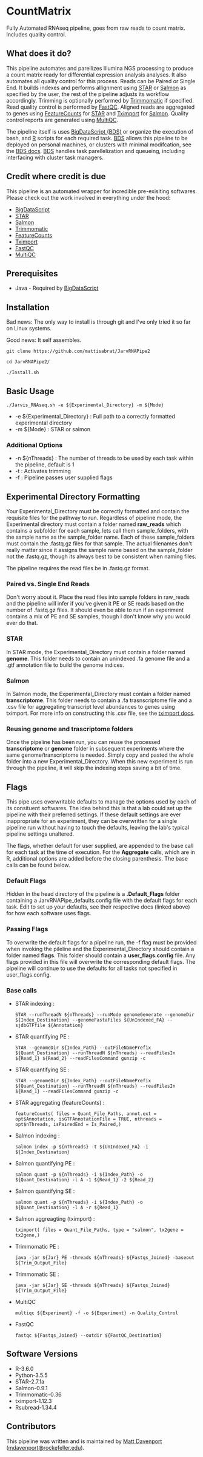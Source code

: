 # CountMatrix
Fully Automated RNAseq pipeline, goes from raw reads to count matrix. Includes quality  control.

## What does it do?

This pipeline automates and parellizes Illumina NGS processing to produce a count matrix ready for differential expression analysis analyses. It also automates all quality control for this process. Reads can be Paired or Single End. It builds indexes and performs allignment using [STAR](https://github.com/alexdobin/STAR) or [Salmon](https://github.com/COMBINE-lab/salmon) as specified by the user, the rest of the pipeline adjusts its workflow accordingly. Trimming is optionally performed by [Trimmomatic](https://github.com/timflutre/trimmomatic) if specified. Read quality control is performed by [FastQC](https://github.com/s-andrews/FastQC). Aligned reads are aggregated to genes using [FeatureCounts](https://bioconductor.org/packages/release/bioc/html/Rsubread.html) for [STAR](https://github.com/alexdobin/STAR) and [Tximport](https://bioconductor.org/packages/release/bioc/html/tximport.html) for [Salmon](https://github.com/COMBINE-lab/salmon). Quality control reports are generated using [MultiQC](https://github.com/ewels/MultiQC).

The pipeline itself is uses [BigDataScript (BDS)](http://pcingola.github.io/BigDataScript/) or organize the execution of bash, and [R](https://www.r-project.org/) scripts for each required task. [BDS](http://pcingola.github.io/BigDataScript/) allows this pipeline to be deployed on personal machines, or clusters with minimal modifcation, see the [BDS docs](http://pcingola.github.io/BigDataScript/manual/site/index.html). [BDS](http://pcingola.github.io/BigDataScript/) handles task parellelization and queueing, including interfacing with cluster task managers. 


## Credit where credit is due

This pipeline is an automated wrapper for incredible pre-exisiting softwares. Please check out the work involved in everything under the hood:
* [BigDataScript](http://pcingola.github.io/BigDataScript/)
* [STAR](https://github.com/alexdobin/STAR)
* [Salmon](https://github.com/COMBINE-lab/salmon)
* [Trimmomatic](https://github.com/timflutre/trimmomatic)
* [FeatureCounts](https://bioconductor.org/packages/release/bioc/html/Rsubread.html)
* [Tximport](https://bioconductor.org/packages/release/bioc/html/tximport.html)
* [FastQC](https://github.com/s-andrews/FastQC)
* [MultiQC](https://github.com/ewels/MultiQC)

## Prerequisites
* Java - Required by [BigDataScript](http://pcingola.github.io/BigDataScript/)

## Installation
Bad news:  The only way to install is through git and I've only tried it so far on Linux systems. 

Good news: It self assembles. 

    git clone https://github.com/mattisabrat/JarvRNAPipe2

    cd JarvRNAPipe2/

    ./Install.sh

## Basic Usage

    ./Jarvis_RNAseq.sh -e ${Experimental_Directory} -m ${Mode}

* -e ${Experimental_Directory} : Full path to a correctly formatted experimental directory 
* -m ${Mode} : STAR or salmon

### Additional Options
* -n ${nThreads} : The number of threads to be used by each task within the pipeline, default is 1
* -t : Activates trimming
* -f : Pipeline passes user supplied flags

## Experimental Directory Formatting
Your Experimental_Directory must be correctly formatted and contain the requisite files for the pathway to run. Regardless of pipeline mode, the Experimental directory must contain a folder named **raw_reads** which contains a subfolder for each sample, lets call them sample_folders, with the sample name as the sample_folder name. Each of these sample_folders  must contain the .fastq.gz files for that sample. The actual filenames don't really matter since it assigns the sample name based on the sample_folder not the .fastq.gz, though its always best to be consistent when naming files. 

The pipeline requires the read files be in .fastq.gz format.

### Paired vs. Single End Reads
Don't worry about it. Place the read files into sample folders in raw_reads and the pipeline will infer if you've given it PE or SE reads based on the number of .fastq.gz files. It should even be able to run if an experiment contains a mix of PE and SE samples, though I don't know why you would ever do that. 

### STAR
In STAR mode, the Experimental_Directory must contain a folder named **genome**. This folder needs to contain an unindexed .fa genome file and a .gtf annotation file to build the genome indices.

### Salmon
In Salmon mode, the Experimental_Directory must contain a folder named **transcriptome**. This folder needs to contain a .fa trasnscriptome file and a .csv file for aggregating transcript level abundances to genes using tximport. For more info on constructing this .csv file, see the [tximport docs](https://bioconductor.org/packages/release/bioc/html/tximport.html).

### Reusing genome and trascriptome folders
Once the pipeline has been run, you can reuse the processed **transcriptome** or **genome** folder in subsequent experiments where the same genome/transcriptome is needed. Simply copy and pasted the whole folder into a new Experimental_Directory. When this new experiment is run through the pipeline, it will skip the indexing steps saving a bit of time. 

## Flags
This pipe uses overwritable defaults to manage the options used by each of its consituent softwares. The idea behind this is that a lab could set up the pipeline with their preferred settings. If these default settings are ever inappropriate for an experiment, they can be overwritten for a single pipeline run without having to touch the defaults, leaving the lab's typical pipeline settings unaltered.

The flags, whether default for user supplied, are appended to the base call for each task at the time of execution. For the **Aggregate** calls, which are in R, additional options are added before the closing parenthesis. The base calls can be found below. 

### Default Flags
Hidden in the head directory of the pipeline is a **.Default_Flags** folder containing a JarvRNAPipe_defaults.config file with the default flags for each task. Edit to set up your defaults, see their respective docs (linked above) for how each software uses flags. 

### Passing Flags
To overwrite the default flags for a pipeline run, the -f flag must be provided when invoking the pileline and the Experimental_Directory should contain a folder named **flags**. This folder should contain a **user_flags.config** file. Any flags provided in this file will overwrite the corresponding default flags. The pipeline will continue to use the defaults for all tasks not specified in user_flags.config.


### Base calls
* STAR indexing :

      STAR --runThreadN ${nThreads} --runMode genomeGenerate --genomeDir ${Index_Destination} --genomeFastaFiles ${UnIndexed_FA} --sjdbGTFfile ${Annotation}
* STAR quantifying PE :

      STAR --genomeDir ${Index_Path} --outFileNamePrefix ${Quant_Destination} --runThreadN ${nThreads} --readFilesIn ${Read_1} ${Read_2} --readFilesCommand gunzip -c
* STAR quantifying SE :

      STAR --genomeDir ${Index_Path} --outFileNamePrefix ${Quant_Destination} --runThreadN ${nThreads} --readFilesIn ${Read_1} --readFilesCommand gunzip -c
* STAR aggregating (featureCounts) :

      featureCounts( files = Quant_File_Paths, annot.ext = opt$Annotation, isGTFAnnotationFile = TRUE, nthreads = opt$nThreads, isPairedEnd = Is_Paired,)
* Salmon indexing :

      salmon index -p ${nThreads} -t ${UnIndexed_FA} -i ${Index_Destination}
* Salmon quantifying PE :

      salmon quant -p ${nThreads} -i ${Index_Path} -o ${Quant_Destination} -l A -1 ${Read_1} -2 ${Read_2}
* Salmon quantifying SE :

      salmon quant -p ${nThreads} -i ${Index_Path} -o ${Quant_Destination} -l A -r ${Read_1}
* Salmon aggreagting (tximport) :

      tximport( files = Quant_File_Paths, type = "salmon", tx2gene = tx2gene,)
* Trimmomatic PE :

      java -jar ${Jar} PE -threads ${nThreads} ${Fastqs_Joined} -baseout ${Trim_Output_File}
* Trimmomatic SE :

      java -jar ${Jar} SE -threads ${nThreads} ${Fastqs_Joined} ${Trim_Output_File}
      
* MultiQC

      multiqc ${Experiment} -f -o ${Experiment} -n Quality_Control
      
* FastQC

      fastqc ${Fastqs_Joined} --outdir ${FastQC_Destination}
      
## Software Versions
* R-3.6.0
* Python-3.5.5
* STAR-2.7.1a
* Salmon-0.9.1
* Trimmomatic-0.36
* tximport-1.12.3
* Rsubread-1.34.4

## Contributors
This pipeline was written and is maintained by [Matt Davenport](https://github.com/mattisabrat) (mdavenport@rockefeller.edu).

